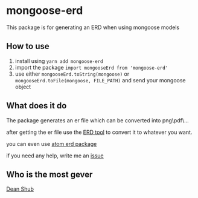 mongoose-erd
============

This package is for generating an ERD when using mongoose models

## How to use
1. install using ```yarn add mongoose-erd```
2. import the package ```import mongooseErd from 'mongoose-erd'```
3. use either ```mongooseErd.toString(mongoose)``` or ```mongooseErd.toFile(mongoose, FILE_PATH)``` and send your mongoose object

## What does it do
The package generates an er file which can be converted into png\\pdf\\...

after getting the er file use the [ERD tool](https://github.com/BurntSushi/erd) to convert it to whatever you want.

you can even use [atom erd package](https://atom.io/packages/erd)

if you need any help, write me an [issue](https://github.com/deanshub/mongoose-erd/issues)

## Who is the most gever
[Dean Shub](https://github.com/deanshub)
